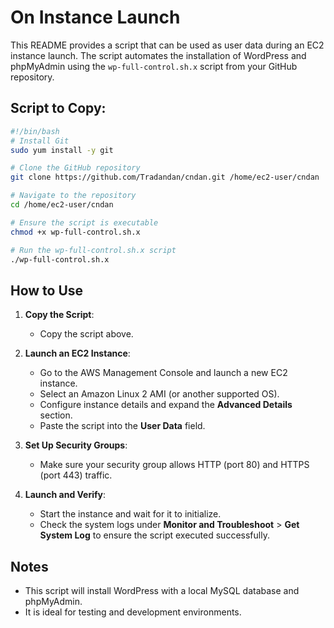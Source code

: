 # On Instance Launch

This README provides a script that can be used as user data during an EC2 instance launch. The script automates the installation of WordPress and phpMyAdmin using the `wp-full-control.sh.x` script from your GitHub repository.

## Script to Copy:
```bash
#!/bin/bash
# Install Git
sudo yum install -y git

# Clone the GitHub repository
git clone https://github.com/Tradandan/cndan.git /home/ec2-user/cndan

# Navigate to the repository
cd /home/ec2-user/cndan

# Ensure the script is executable
chmod +x wp-full-control.sh.x

# Run the wp-full-control.sh.x script
./wp-full-control.sh.x
```

## How to Use
1. **Copy the Script**:
   - Copy the script above.

2. **Launch an EC2 Instance**:
   - Go to the AWS Management Console and launch a new EC2 instance.
   - Select an Amazon Linux 2 AMI (or another supported OS).
   - Configure instance details and expand the **Advanced Details** section.
   - Paste the script into the **User Data** field.

3. **Set Up Security Groups**:
   - Make sure your security group allows HTTP (port 80) and HTTPS (port 443) traffic.

4. **Launch and Verify**:
   - Start the instance and wait for it to initialize.
   - Check the system logs under **Monitor and Troubleshoot** > **Get System Log** to ensure the script executed successfully.

## Notes
- This script will install WordPress with a local MySQL database and phpMyAdmin.
- It is ideal for testing and development environments.
